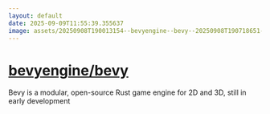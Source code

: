 ```yaml
---
layout: default
date: 2025-09-09T11:55:39.355637
image: assets/20250908T190013154--bevyengine--bevy--20250908T190718651--cropped.png
---
```


# [bevyengine/bevy](https://github.com/bevyengine/bevy)

Bevy is a modular, open-source Rust game engine for 2D and 3D, still in early development
